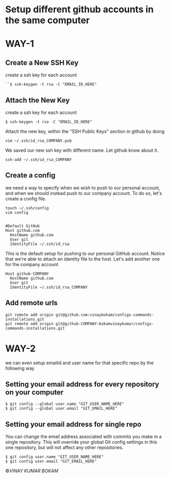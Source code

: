 Setup different github accounts in the same computer
=================================================================


# WAY-1


Create a New SSH Key
---------------------------------

create a ssh key for each account

	``$ ssh-keygen -t rsa -C "EMAIL_ID_HERE"


Attach the New Key
---------------------------------


create a ssh key for each account

	$ ssh-keygen -t rsa -C "EMAIL_ID_HERE"


Attach the new key, within the "SSH Public Keys" section in github by doing

    vim ~/.ssh/id_rsa_COMPANY.pub

We saved our new ssh key with different name. Let github know about it.

    ssh-add ~/.ssh/id_rsa_COMPANY




Create a config
---------------------------------

we need a way to specify when we wish to push to our personal account, and when we should instead push to our company account. To do so, let's create a config file.

    touch ~/.ssh/config
    vim config


    #Default GitHub
    Host github.com
      HostName github.com
      User git
      IdentityFile ~/.ssh/id_rsa

This is the default setup for pushing to our personal GitHub account. Notice that we're able to attach an identity file to the host. Let's add another one for the company account

    Host github-COMPANY
      HostName github.com
      User git
      IdentityFile ~/.ssh/id_rsa_COMPANY


Add remote urls
------------------------------------

    git remote add origin git@github.com:vinaybokam/configs-commands-installations.git
    git remote add origin git@github-COMPANY:bokamvinaykumar/configs-commands-installations.git



# WAY-2


we can even setup emailid and user name for that specific repo by the following way


Setting your email address for every repository on your computer
-----------------------------------------------------------------


    $ git config --global user.name "GIT_USER_NAME_HERE"
    $ git config --global user.email "GIT_EMAIL_HERE"


Setting your email address for single repo
-----------------------------------------------------------------


You can change the email address associated with commits you make in a single repository. This will override your global Git config settings in this one repository, but will not affect any other repositories.

    $ git config user.name "GIT_USER_NAME_HERE"
    $ git config user.email "GIT_EMAIL_HERE"



&copy;_VINAY KUMAR BOKAM_